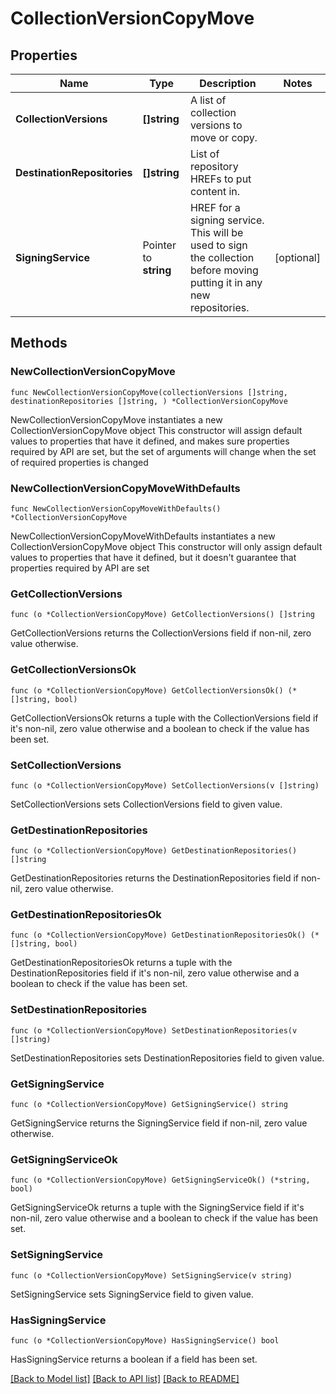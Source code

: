 # CollectionVersionCopyMove

## Properties

Name | Type | Description | Notes
------------ | ------------- | ------------- | -------------
**CollectionVersions** | **[]string** | A list of collection versions to move or copy. | 
**DestinationRepositories** | **[]string** | List of repository HREFs to put content in. | 
**SigningService** | Pointer to **string** | HREF for a signing service. This will be used to sign the collection before moving putting it in any new repositories. | [optional] 

## Methods

### NewCollectionVersionCopyMove

`func NewCollectionVersionCopyMove(collectionVersions []string, destinationRepositories []string, ) *CollectionVersionCopyMove`

NewCollectionVersionCopyMove instantiates a new CollectionVersionCopyMove object
This constructor will assign default values to properties that have it defined,
and makes sure properties required by API are set, but the set of arguments
will change when the set of required properties is changed

### NewCollectionVersionCopyMoveWithDefaults

`func NewCollectionVersionCopyMoveWithDefaults() *CollectionVersionCopyMove`

NewCollectionVersionCopyMoveWithDefaults instantiates a new CollectionVersionCopyMove object
This constructor will only assign default values to properties that have it defined,
but it doesn't guarantee that properties required by API are set

### GetCollectionVersions

`func (o *CollectionVersionCopyMove) GetCollectionVersions() []string`

GetCollectionVersions returns the CollectionVersions field if non-nil, zero value otherwise.

### GetCollectionVersionsOk

`func (o *CollectionVersionCopyMove) GetCollectionVersionsOk() (*[]string, bool)`

GetCollectionVersionsOk returns a tuple with the CollectionVersions field if it's non-nil, zero value otherwise
and a boolean to check if the value has been set.

### SetCollectionVersions

`func (o *CollectionVersionCopyMove) SetCollectionVersions(v []string)`

SetCollectionVersions sets CollectionVersions field to given value.


### GetDestinationRepositories

`func (o *CollectionVersionCopyMove) GetDestinationRepositories() []string`

GetDestinationRepositories returns the DestinationRepositories field if non-nil, zero value otherwise.

### GetDestinationRepositoriesOk

`func (o *CollectionVersionCopyMove) GetDestinationRepositoriesOk() (*[]string, bool)`

GetDestinationRepositoriesOk returns a tuple with the DestinationRepositories field if it's non-nil, zero value otherwise
and a boolean to check if the value has been set.

### SetDestinationRepositories

`func (o *CollectionVersionCopyMove) SetDestinationRepositories(v []string)`

SetDestinationRepositories sets DestinationRepositories field to given value.


### GetSigningService

`func (o *CollectionVersionCopyMove) GetSigningService() string`

GetSigningService returns the SigningService field if non-nil, zero value otherwise.

### GetSigningServiceOk

`func (o *CollectionVersionCopyMove) GetSigningServiceOk() (*string, bool)`

GetSigningServiceOk returns a tuple with the SigningService field if it's non-nil, zero value otherwise
and a boolean to check if the value has been set.

### SetSigningService

`func (o *CollectionVersionCopyMove) SetSigningService(v string)`

SetSigningService sets SigningService field to given value.

### HasSigningService

`func (o *CollectionVersionCopyMove) HasSigningService() bool`

HasSigningService returns a boolean if a field has been set.


[[Back to Model list]](../README.md#documentation-for-models) [[Back to API list]](../README.md#documentation-for-api-endpoints) [[Back to README]](../README.md)


